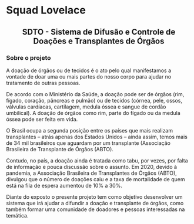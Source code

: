 # Squad Lovelace
<div align="center">
    <h2>SDTO - Sistema de Difusão e Controle de Doações e Transplantes de Órgãos</h2>
</div>

### **Sobre o projeto**

<p>A doação de órgãos ou de tecidos é o ato pelo qual manifestamos a vontade de doar uma ou mais partes do nosso corpo para ajudar no tratamento de outras pessoas.</p>

<p>De acordo com o Ministério da Saúde, a doação pode ser de órgãos (rim, fígado, coração,
pâncreas e pulmão) ou de tecidos (córnea, pele, ossos, válvulas cardíacas, cartilagem, medula óssea e sangue de cordão umbilical). A doação de órgãos como rim, parte do fígado ou da medula óssea pode ser feita em vida.</p>

<p>O Brasil ocupa a segunda posição entre os países que mais realizam transplantes – atrás
apenas dos Estados Unidos – ainda assim, temos mais de 34 mil brasileiros que aguardam por um transplante (Associação Brasileira de Transplante de Órgãos (ABTO).</p>

<p>Contudo, no país, a doação ainda é tratada como tabu, por vezes, por falta de informação e
pouca discussão sobre o assunto. Em 2020, devido à pandemia, a Associação Brasileira de
Transplantes de Órgãos (ABTO), divulgou que o número de doações caiu e a taxa de mortalidade de quem está na fila de espera aumentou de 10% a 30%.</p>

<p>Diante do exposto o presente projeto tem como objetivo desenvolver um sistema que irá ajudar a difundir a doação e transplante de órgãos, como também formar uma comunidade de doadores e pessoas interessadas na temática.</p>
